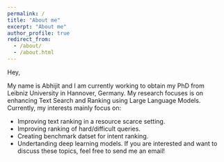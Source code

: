 ```yaml
---
permalink: /
title: "About me"
excerpt: "About me"
author_profile: true
redirect_from: 
  - /about/
  - /about.html
---
```


Hey, 

My name is Abhijit and I am currently working to obtain my PhD from Leibniz University in Hannover, Germany. My research focuses is on enhancing Text Search and Ranking using Large Language Models. Currently, my interests mainly focus on: 
* Improving text ranking in a resource scarce setting.
* Improving ranking of hard/difficult queries.
* Creating benchmark datset for intent ranking.
* Undertanding deep learning models.
If you are interested and want to discuss these topics, feel free to send me an email!
